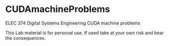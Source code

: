 # CUDAmachineProblems
ELEC 374 Digital Systems Engineering CUDA machine problems


This Lab material is for personal use. If used take at your own risk and bear the consequences.

